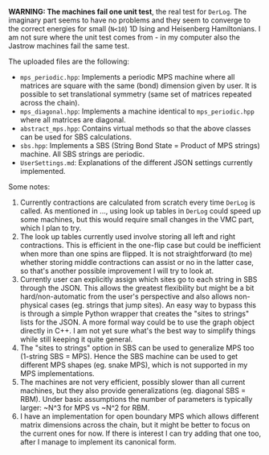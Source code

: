 **WARNING: The machines fail one unit test**, the real test for `DerLog`. The imaginary part seems to have no problems and they seem to converge to the correct energies for small (`N<10`) 1D Ising and Heisenberg Hamiltonians. I am not sure where the unit test comes from - in my computer also the Jastrow machines fail the same test.

The uploaded files are the following:
- `mps_periodic.hpp`: Implements a periodic MPS machine where all matrices are square with the same (bond) dimension given by user. It is possible to set translational symmetry (same set of matrices repeated across the chain).
- `mps_diagonal.hpp`: Implements a machine identical to `mps_periodic.hpp` where all matrices are diagonal.
- `abstract_mps.hpp`: Contains virtual methods so that the above classes can be used for SBS calculations.
- `sbs.hpp`: Implements a SBS (String Bond State = Product of MPS strings) machine. All SBS strings are periodic.
- `UserSettings.md`: Explanations of the different JSON settings currently implemented.

Some notes:
1. Currently contractions are calculated from scratch every time `DerLog` is called. As mentioned in ..., using look up tables in `DerLog` could speed up some machines, but this would require small changes in the VMC part, which I plan to try. 
2. The look up tables currently used involve storing all left and right contractions. This is efficient in the one-flip case but could be inefficient when more than one spins are flipped. It is not straightforward (to me) whether storing middle contractions can assist or no in the latter case, so that's another possible improvement I will try to look at.
3. Currently user can explicitly assign which sites go to each string in SBS through the JSON. This allows the greatest flexibility but might be a bit hard/non-automatic from the user's perspective and also allows non-physical cases (eg. strings that jump sites). An easy way to bypass this is through a simple Python wrapper that creates the "sites to strings" lists for the JSON. A more formal way could be to use the graph object directly in C++. I am not yet sure what's the best way to simplify things while still keeping it quite general.
4. The "sites to strings" option in SBS can be used to generalize MPS too (1-string SBS = MPS). Hence the SBS machine can be used to get different MPS shapes (eg. snake MPS), which is not supported in my MPS implementations.
5. The machines are not very efficient, possibly slower than all current machines, but they also provide generalizations (eg. diagonal SBS = RBM). Under basic assumptions the number of parameters is typically larger: ~N^3 for MPS vs ~N^2 for RBM.
6. I have an implementation for open boundary MPS which allows different matrix dimensions across the chain, but it might be better to focus on the current ones for now. If there is interest I can try adding that one too, after I manage to implement its canonical form.
